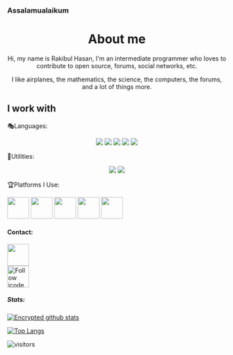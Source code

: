 ### Assalamualaikum
<div align="center">
<h1>About me</h1>
Hi, my name is Rakibul Hasan, I'm an intermediate programmer who loves to contribute to open source, forums, social networks, etc.

I like airplanes, the mathematics, the science, the computers, the forums, and a lot of things more.
</div>

## I work with

🎭Languages:
<p align="center">
<img src="https://img.shields.io/badge/javascript%20-%23323330.svg?&style=for-the-badge&logo=javascript&logoColor=%23F7DF1E"/>  <img src="https://img.shields.io/badge/python%203%20-%23417FB0.svg?&style=for-the-badge&logo=python&logoColor=white"/>   <img src="https://img.shields.io/badge/html5%20-%23E34F26.svg?&style=for-the-badge&logo=html5&logoColor=white"/>  <img src="https://img.shields.io/badge/css3%20-%231572B6.svg?&style=for-the-badge&logo=css3&logoColor=white"/> <img src="https://img.shields.io/badge/++%20-%231572B6.svg?&style=for-the-badge&logo=c&logoColor=white"> 
</p>

🎇Utilities:
<p align="center">
<img src="https://img.shields.io/badge/node.js%20-%2343853D.svg?&style=for-the-badge&logo=node.js&logoColor=white"/> <img src="https://img.shields.io/badge/git%20-%23323330.svg?&style=for-the-badge&logo=git&logoColor=red"/> 
</p>

🏆Platforms I Use:

<img src="https://img.icons8.com/dusk/100/000000/epic-games.png" height="50em"/> <img src="https://img.icons8.com/plasticine/100/000000/twitch.png" height="50em"/> <img src="https://img.icons8.com/plasticine/100/000000/visual-studio-code-2019.png" height="50em"/> <img src="https://img.icons8.com/dusk/100/000000/reddit.png" height="50em"/> <img src="https://img.icons8.com/plasticine/100/000000/github.png" height="50em"/>

#### Contact:

<a href="https://discord.com/users/398119183923281921">
<img src="https://img.icons8.com/plasticine/100/000000/discord-logo.png" height="50em"/>
</a>
<br>
<a href="https://stackoverflow.com/users/9247896/rakibul-hasan">
<img src="https://github.com/uannabi/-/blob/master/resource/social/stackoverflow-ar21.svg" height="50em" align="center" alt="Follow icode"/>
</a>


##### Stats:

[![Encrypted github stats](https://github-readme-stats.vercel.app/api?username=rhasanrakib&show_icons=true&theme=highcontrast)](https://github.com/anuraghazra/github-readme-stats)

[![Top Langs](https://github-readme-stats.vercel.app/api/top-langs/?username=rhasanrakib&theme=highcontrast)](https://github.com/anuraghazra/github-readme-stats)

![visitors](https://visitor-badge.laobi.icu/badge?page_id=https://github.com/rhasanrakib/rhasanrakib/edit/main/README.md)
